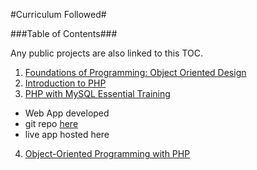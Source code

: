 #Curriculum Followed#

###Table of Contents###

Any public projects are also linked to this TOC.

1. [Foundations of Programming: Object Oriented Design](https://github.com/FinchPS/PHPCoursesNotes/blob/master/FoundationsofProgramming:ObjectOrientedDesign.md)
2. [Introduction to PHP](https://github.com/FinchPS/PHPCoursesNotes/blob/master/IntroductiontoPHP.md)
3. [PHP with MySQL Essential Training](https://github.com/FinchPS/PHPCoursesNotes/blob/master/PHP-with-MySQL-Essential-Training.md)

- Web App developed
- git repo [here](https://github.com/FinchPS/widgets_corps)
- live app hosted here

4. [Object-Oriented Programming with PHP](https://github.com/FinchPS/PHPCoursesNotes/blob/master/ObjectOrientedProgrammingwithPHP.md)
